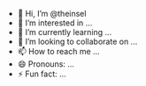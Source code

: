 - 👋 Hi, I’m @theinsel
- 👀 I’m interested in ...
- 🌱 I’m currently learning ...
- 💞️ I’m looking to collaborate on ...
- 📫 How to reach me ...
- 😄 Pronouns: ...
- ⚡ Fun fact: ...

<!---
theinsel/theinsel is a ✨ special ✨ repository because its `README.md` (this file) appears on your GitHub profile.
You can click the Preview link to take a look at your changes.
--->
